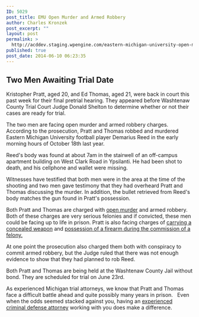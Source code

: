 ```yaml
---
ID: 5029
post_title: EMU Open Murder and Armed Robbery
author: Charles Kronzek
post_excerpt: ""
layout: post
permalink: >
  http://acddev.staging.wpengine.com/eastern-michigan-university-open-murder-armed-robbery.html
published: true
post_date: 2014-06-10 06:23:35
---
```

<h2><b>Two Men Awaiting Trial Date</b></h2>
Kristopher Pratt, aged 20, and Ed Thomas, aged 21, were back in court this past week for their final pretrial hearing. They appeared before Washtenaw County Trial Court Judge Donald Shelton to determine whether or not their cases are ready for trial.

The two men are facing open murder and armed robbery charges. According to the prosecution, Pratt and Thomas robbed and murdered Eastern Michigan University football player Demarius Reed in the early morning hours of October 18th last year.

Reed's body was found at about 7am in the stairwell of an off-campus apartment building on West Clark Road in Ypsilanti. He had been shot to death, and his cellphone and wallet were missing.

Witnesses have testified that both men were in the area at the time of the shooting and two men gave testimony that they had overheard Pratt and Thomas discussing the murder. In addition, the bullet retrieved from Reed's body matches the gun found in Pratt's possession.

Both Pratt and Thomas are charged with <a href="http://acddev.staging.wpengine.com/homicide.html" target="_blank">open murder</a> and armed robbery. Both of these charges are very serious felonies and if convicted, these men could be facing up to life in prison. Pratt is also facing charges of <a href="http://acddev.staging.wpengine.com/carrying-concealed-weapon-michigan-firearm-attorneys.html" target="_blank">carrying a concealed weapon</a> and <a href="http://acddev.staging.wpengine.com/michigan-felony-firearm-attorneys-michigan-gun-lawyers.html" target="_blank">possession of a firearm during the commission of a felony.</a>

At one point the prosecution also charged them both with conspiracy to commit armed robbery, but the Judge ruled that there was not enough evidence to show that they had planned to rob Reed.

Both Pratt and Thomas are being held at the Washtenaw County Jail without bond. They are scheduled for trial on June 23rd.

As experienced Michigan trial attorneys, we know that Pratt and Thomas face a difficult battle ahead and quite possibly many years in prison.   Even when the odds seemed stacked against you, having an <a href="http://acddev.staging.wpengine.com/trial-attorneys.html" target="_blank">experienced criminal defense attorney</a> working with you does make a difference.